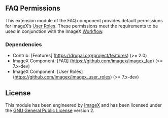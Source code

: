## FAQ Permissions

This extension module of the FAQ component provides default permissions for ImageX’s [User Roles](http://github.com/imagex/imagex_user_roles). These permissions meet the  requirements to be used in conjunction with the ImageX [Workflow](http://github.com/imagex/imagex_workflow).
 
### Dependencies

* Contrib: [Features] (https://drupal.org/project/features)  (>= 2.0)
* ImageX Component: [FAQ] (https://github.com/imagex/imagex_faq) (>= 7.x-dev)
* ImageX Component: [User Roles] (https://github.com/imagex/imagex_user_roles) (>= 7.x-dev)

## License

This module has been engineered by [ImageX](http://www.imagexmedia.com) and has been licensed under the [GNU General Public License](http://www.gnu.org/licenses/gpl-2.0.html) version 2.